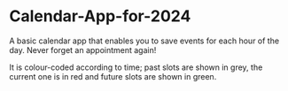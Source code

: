 # Calendar-App-for-2024
A basic calendar app that enables you to save events for each hour of the day. Never forget an appointment again!

It is colour-coded according to time; past slots are shown in grey, the current one is in red and future slots are shown in green.


